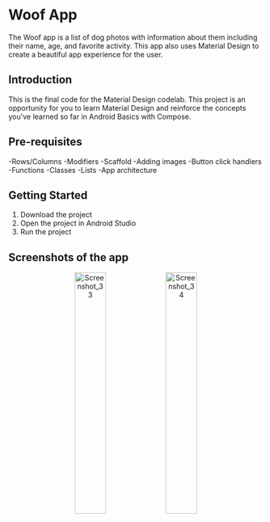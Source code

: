 Woof App
==================================

The Woof app is a list of dog photos with information about them including their name,
age, and favorite activity. This app also uses Material Design to create a beautiful app
experience for the user.

Introduction
------------

This is the final code for the Material Design codelab. This project is an opportunity for you
to learn Material Design and reinforce the concepts you've learned so far in Android Basics
with Compose.

Pre-requisites
--------------

-Rows/Columns
-Modifiers
-Scaffold
-Adding images
-Button click handlers
-Functions
-Classes
-Lists
-App architecture

Getting Started
---------------

1. Download the project
2. Open the project in Android Studio
3. Run the project

## Screenshots of the app
<div align='center'>
<img width="35%" alt="Screenshot_33" src="https://user-images.githubusercontent.com/92806557/234317265-e232de0d-c5c7-485a-b2e6-72d8fdb2214a.png">
<img width="35%" alt="Screenshot_34" src="https://user-images.githubusercontent.com/92806557/234317271-a03ac498-9436-4736-bc8e-87b742534edd.png">
</div>



